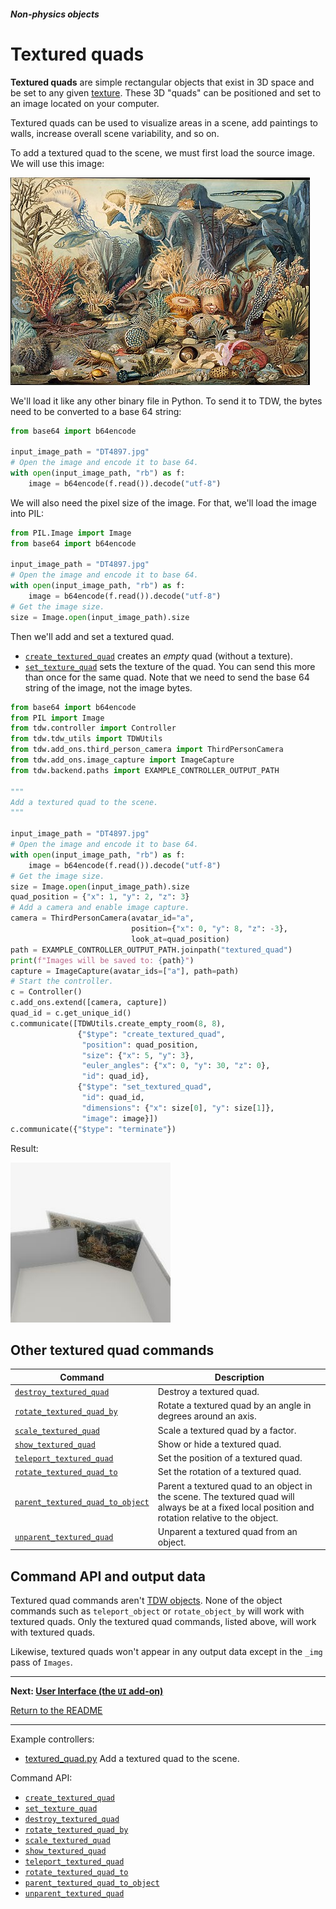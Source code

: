 ##### Non-physics objects

# Textured quads

**Textured quads** are simple rectangular objects that exist in 3D space and be set to any given [texture](../objects_and_scenes/materials_textures_colors.md). These 3D "quads" can be positioned and set to an image located on your computer. 

Textured quads can be used to visualize areas in a scene, add paintings to walls, increase overall scene variability, and so on.

To add a textured quad to the scene, we must first load the source image. We will use this image:

![](images/DT4897.jpg)

We'll load it like any other binary file in Python. To send it to TDW, the bytes need to be converted to a base 64 string:

```python
from base64 import b64encode

input_image_path = "DT4897.jpg"
# Open the image and encode it to base 64.
with open(input_image_path, "rb") as f:
    image = b64encode(f.read()).decode("utf-8")
```

We will also need the pixel size of the image. For that, we'll load the image into PIL:

```python
from PIL.Image import Image
from base64 import b64encode

input_image_path = "DT4897.jpg"
# Open the image and encode it to base 64.
with open(input_image_path, "rb") as f:
    image = b64encode(f.read()).decode("utf-8")
# Get the image size.
size = Image.open(input_image_path).size
```

Then we'll add and set a textured quad.

- [`create_textured_quad`](../../api/command_api.md#create_textured_quad) creates an *empty* quad (without a texture).
- [`set_texture_quad`](../../api/command_api.md#set_texture_quad) sets the texture of the quad. You can send this more than once for the same quad. Note that we need to send the base 64 string of the image, not the image bytes.

```python
from base64 import b64encode
from PIL import Image
from tdw.controller import Controller
from tdw.tdw_utils import TDWUtils
from tdw.add_ons.third_person_camera import ThirdPersonCamera
from tdw.add_ons.image_capture import ImageCapture
from tdw.backend.paths import EXAMPLE_CONTROLLER_OUTPUT_PATH

"""
Add a textured quad to the scene.
"""

input_image_path = "DT4897.jpg"
# Open the image and encode it to base 64.
with open(input_image_path, "rb") as f:
    image = b64encode(f.read()).decode("utf-8")
# Get the image size.
size = Image.open(input_image_path).size
quad_position = {"x": 1, "y": 2, "z": 3}
# Add a camera and enable image capture.
camera = ThirdPersonCamera(avatar_id="a",
                           position={"x": 0, "y": 8, "z": -3},
                           look_at=quad_position)
path = EXAMPLE_CONTROLLER_OUTPUT_PATH.joinpath("textured_quad")
print(f"Images will be saved to: {path}")
capture = ImageCapture(avatar_ids=["a"], path=path)
# Start the controller.
c = Controller()
c.add_ons.extend([camera, capture])
quad_id = c.get_unique_id()
c.communicate([TDWUtils.create_empty_room(8, 8),
               {"$type": "create_textured_quad",
                "position": quad_position,
                "size": {"x": 5, "y": 3},
                "euler_angles": {"x": 0, "y": 30, "z": 0},
                "id": quad_id},
               {"$type": "set_textured_quad",
                "id": quad_id,
                "dimensions": {"x": size[0], "y": size[1]},
                "image": image}])
c.communicate({"$type": "terminate"})
```

Result:

![](images/textured_quad.jpg)

## Other textured quad commands

| Command                                                      | Description                                                  |
| ------------------------------------------------------------ | ------------------------------------------------------------ |
| [`destroy_textured_quad`](../../api/command_api.md#destroy_textured_quad) | Destroy a textured quad.                                     |
| [`rotate_textured_quad_by`](../../api/command_api.md#rotate_textured_quad_by) | Rotate a textured quad by an angle in degrees around an axis. |
| [`scale_textured_quad`](../../api/command_api.md#scale_textured_quad) | Scale a textured quad by a factor.                           |
| [`show_textured_quad`](../../api/command_api.md#show_textured_quad) | Show or hide a textured quad.                                |
| [`teleport_textured_quad`](../../api/command_api.md#teleport_textured_quad) | Set the position of a textured quad.                         |
| [`rotate_textured_quad_to`](../../api/command_api.md#rotate_textured_quad_to) | Set the rotation of a textured quad.                         |
| [`parent_textured_quad_to_object`](../../api/command_api.md#parent_textured_quad_to_object) | Parent a textured quad to an object in the scene. The textured quad will always be at a fixed local position and rotation relative to the object. |
| [`unparent_textured_quad`](../../api/command_api.md#unparent_textured_quad) | Unparent a textured quad from an object.                     |

## Command API and output data

Textured quad commands aren't [TDW objects](../core_concepts/objects.md). None of the object commands such as `teleport_object` or `rotate_object_by` will work with textured quads. Only the textured quad commands, listed above, will work with textured quads.

Likewise, textured quads won't appear in any output data except in the `_img` pass of `Images`.

***

**Next: [User Interface (the `UI` add-on)](ui.md)**

[Return to the README](../../../README.md)

***

Example controllers:

- [textured_quad.py](https://github.com/threedworld-mit/tdw/blob/master/Python/example_controllers/non_physics/textured_quad.py)  Add a textured quad to the scene.

Command API:

- [`create_textured_quad`](../../api/command_api.md#create_textured_quad)
- [`set_texture_quad`](../../api/command_api.md#set_texture_quad)
- [`destroy_textured_quad`](../../api/command_api.md#destroy_textured_quad)
- [`rotate_textured_quad_by`](../../api/command_api.md#rotate_textured_quad_by)
- [`scale_textured_quad`](../../api/command_api.md#scale_textured_quad)
- [`show_textured_quad`](../../api/command_api.md#show_textured_quad)
- [`teleport_textured_quad`](../../api/command_api.md#teleport_textured_quad)
- [`rotate_textured_quad_to`](../../api/command_api.md#rotate_textured_quad_to)
- [`parent_textured_quad_to_object`](../../api/command_api.md#parent_textured_quad_to_object)
- [`unparent_textured_quad`](../../api/command_api.md#unparent_textured_quad)